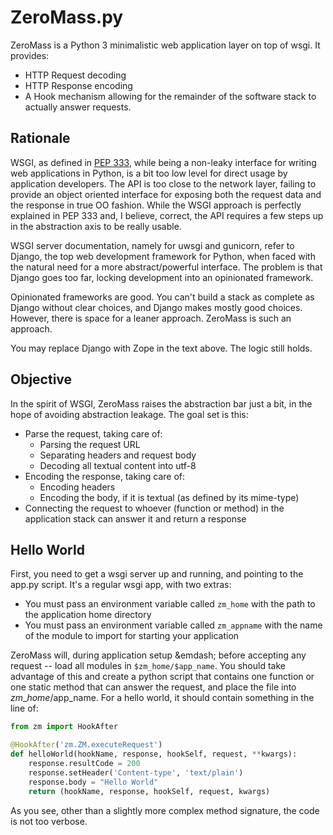 ZeroMass.py
===========

ZeroMass is a Python 3 minimalistic web application layer on top of wsgi. It provides:
 - HTTP Request decoding
 - HTTP Response encoding
 - A Hook mechanism allowing for the remainder of the software stack to actually answer requests.

Rationale
---------
WSGI, as defined in [PEP 333](http://legacy.python.org/dev/peps/pep-0333/), while being a non-leaky interface for writing web applications in Python, is a bit too low level for direct usage by application developers. The API is too close to the network layer, failing to provide an object oriented interface for exposing both the request data and the response in true OO fashion. While the WSGI approach is perfectly explained in PEP 333 and, I believe, correct, the API requires a few steps up in the abstraction axis to be really usable.

WSGI server documentation, namely for uwsgi and gunicorn, refer to Django, the top web development framework for Python, when faced with the natural need for a more abstract/powerful interface. The problem is that Django goes too far, locking development into an opinionated framework.

Opinionated frameworks are good. You can't build a stack as complete as Django without clear choices, and Django makes mostly good choices. However, there is space for a leaner approach. ZeroMass is such an approach. 

You may replace Django with Zope in the text above. The logic still holds.

Objective
---------
In the spirit of WSGI, ZeroMass raises the abstraction bar just a bit, in the hope of avoiding abstraction leakage. The goal set is this:
 - Parse the request, taking care of:
   - Parsing the request URL
   - Separating headers and request body
   - Decoding all textual content into utf-8
 - Encoding the response, taking care of:
   - Encoding headers
   - Encoding the body, if it is textual (as defined by its mime-type)
 - Connecting the request to whoever (function or method) in the application stack can answer it and return a response

Hello World
-----------
First, you need to get a wsgi server up and running, and pointing to the app.py script. It's a regular wsgi app, with two extras:
 - You must pass an environment variable called `zm_home` with the path to the application home directory
 - You must pass an environment variable called `zm_appname` with the name of the module to import for starting your application

ZeroMass will, during application setup &emdash; before accepting any request -- load all modules in `$zm_home/$app_name`. You should take advantage of this and create a python script that contains one function or one static method that can answer the request, and place the file into $zm\_home/$app\_name. For a hello world, it should contain something in the line of:
```python
from zm import HookAfter

@HookAfter('zm.ZM.executeRequest')
def helloWorld(hookName, response, hookSelf, request, **kwargs):
    response.resultCode = 200
    response.setHeader('Content-type', 'text/plain')
    response.body = "Hello World"
    return (hookName, response, hookSelf, request, kwargs)
```

As you see, other than a slightly more complex method signature, the code is not too verbose. 
